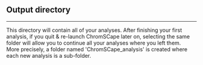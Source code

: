 ## Output directory

***

This directory will contain all of your analyses. After finishing your first
analysis, if you quit & re-launch ChromSCape later on, selecting the same folder
will allow you to continue all your analyses where you left them.  
More precisely, a folder named 'ChromSCape_analysis' is created where each new 
analysis is a sub-folder.

